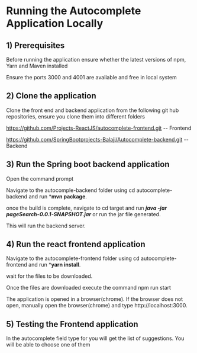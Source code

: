 # Running the Autocomplete Application Locally
## 1) Prerequisites
Before running the application ensure whether the latest versions of npm, Yarn and Maven installed

Ensure the ports 3000 and 4001 are available and free in local system

## 2) Clone the application
Clone the front end and backend application from the following git hub repositories, ensure you clone them into different folders

https://github.com/Projects-ReactJS/autocomplete-frontend.git  -- Frontend 

https://github.com/SpringBootprojects-Balaji/Autocomplete-backend.git  -- Backend

## 3) Run the Spring boot backend application

Open the command prompt

Navigate to the autocomple-backend folder using cd autocomplete-backend and run ***mvn package**.

once the build is complete, navigate to cd target and run  ***java -jar pageSearch-0.0.1-SNAPSHOT.jar*** or run the jar file generated.

This will run the backend server. 


## 4) Run the react frontend application

Navigate to the autocomplete-frontend folder using cd autocomplete-frontend and run ***yarn install**.

wait for the files to be downloaded.

Once the files are downloaded execute the command npm run start

The application is opened in a browser(chrome). If the browser does not open, manually open the browser(chrome) and type http://localhost:3000.


## 5) Testing the Frontend application

In the autocomplete field type for you will get the list of suggestions. You will be able to choose one of them









